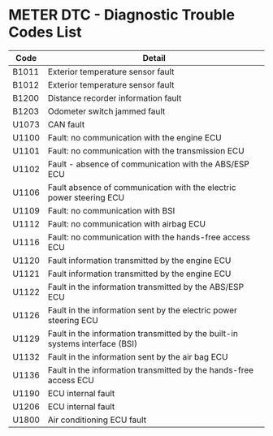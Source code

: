 # METER DTC - Diagnostic Trouble Codes List

| Code | Detail |
| - | - |
| B1011 | Exterior temperature sensor fault |
| B1012 | Exterior temperature sensor fault |
| B1200 | Distance recorder information fault |
| B1203 | Odometer switch jammed fault |
| U1073 | CAN fault |
| U1100 | Fault: no communication with the engine ECU |
| U1101 | Fault: no communication with the transmission ECU |
| U1102 | Fault - absence of communication with the ABS/ESP ECU |
| U1106 | Fault absence of communication with the electric power steering ECU |
| U1109 | Fault: no communication with BSI |
| U1112 | Fault: no communication with airbag ECU |
| U1116 | Fault: no communication with the hands-free access ECU |
| U1120 | Fault information transmitted by the engine ECU |
| U1121 | Fault information transmitted by the engine ECU |
| U1122 | Fault in the information transmitted by the ABS/ESP ECU |
| U1126 | Fault in the information sent by the electric power steering ECU |
| U1129 | Fault in the information transmitted by the built-in systems interface (BSI) |
| U1132 | Fault in the information sent by the air bag ECU |
| U1136 | Fault in the information transmitted by the hands-free access ECU |
| U1190 | ECU internal fault |
| U1206 | ECU internal fault |
| U1800 | Air conditioning ECU fault |
